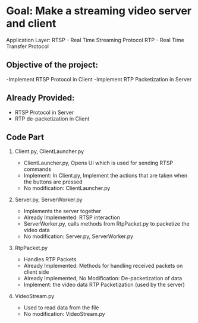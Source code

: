 # Goal: Make a streaming video server and client
Application Layer: RTSP - Real Time Streaming Protocol
RTP - Real Time Transfer Protocol

## Objective of the project: 
-Implement RTSP Protocol in Client
-Implement RTP Packetization in Server

## Already Provided:
- RTSP Protocol in Server
- RTP de-packetization in Client

## Code Part
1. Client.py, ClientLauncher.py
	- ClientLauncher.py, Opens UI which is used for sending RTSP commands
	- Implement: In Client.py, Implement the actions that are taken when the buttons are pressed
	- No modification: ClientLauncher.py

2. Server.py, ServerWorker.py
	- Implements the server together
	- Already Implemented: RTSP interaction 
	- ServerWorker.py, calls methods from RtpPacket.py to packetize the video data
	- No modification: Server.py, ServerWorker.py

3. RtpPacket.py
	- Handles RTP Packets
	- Already Implemented: Methods for handling received packets on client side
	- Already Implemented, No Modification: De-packetization of data
	- Implement: the video data RTP Packetization (used by the server)

4. VideoStream.py
	- Used to read data from the file
	- No modification: VideoStream.py
